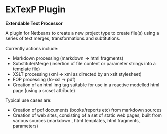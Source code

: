 # ExTexP Plugin #

**Extendable Text Processor**

A plugin for Netbeans to create a new project type to create file(s) using a series
of text merges, transformations and subtitutions.

Currently actions include:

*   Markdown processing (markdown -> html fragments)
*   Substitute/Merge (insertion of file content or parameter strings into a
template file)
*   XSLT processing (xml -> xml as directed by an xslt stylesheet)
*   FOP processing (fo-xsl -> pdf)
*   Creation of an html img tag suitable for use in a reactive modelled html page
(using a srcset attribute)

Typical use cases are:

*   Creation of pdf documents (books/reports etc) from markdown sources
*   Creation of web sites, consisting of a set of static web pages, built from various
sources (markdown , html templates, html fragments, parameters)

